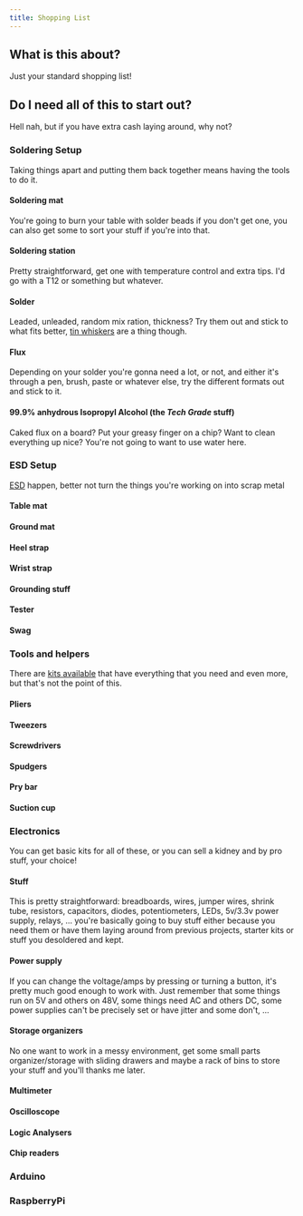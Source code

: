 ```yaml
---
title: Shopping List
---
```


## What is this about?
Just your standard shopping list!

## Do I need all of this to start out?
Hell nah, but if you have extra cash laying around, why not?

### Soldering Setup
Taking things apart and putting them back together means having the tools to do it. 
#### Soldering mat
You're going to burn your table with solder beads if you don't get one, you can also get some to sort your stuff if you're into that.
#### Soldering station
Pretty straightforward, get one with temperature control and extra tips. I'd go with a T12 or something but whatever.
#### Solder
Leaded, unleaded, random mix ration, thickness? Try them out and stick to what fits better, [tin whiskers](https://en.wikipedia.org/wiki/Solder) are a thing though.
#### Flux
Depending on your solder you're gonna need a lot, or not, and either it's through a pen, brush, paste or whatever else, try the different formats out and stick to it.
#### 99.9% anhydrous Isopropyl Alcohol (the _Tech Grade_ stuff)
Caked flux on a board? Put your greasy finger on a chip? Want to clean everything up nice? You're not going to want to use water here.
### ESD Setup
[ESD](https://en.wikipedia.org/wiki/Electrostatic_discharge) happen, better not turn the things you're working on into scrap metal

#### Table mat
#### Ground mat
#### Heel strap
#### Wrist strap
#### Grounding stuff
#### Tester
#### Swag

### Tools and helpers
There are [kits available](https://lmddgtfy.net/?q=pro%20electronics%20repair%20toolkit) that have everything that you need and even more, but that's not the point of this.
#### Pliers
#### Tweezers
#### Screwdrivers
#### Spudgers
#### Pry bar
#### Suction cup

### Electronics
You can get basic kits for all of these, or you can sell a kidney and by pro stuff, your choice!
#### Stuff
This is pretty straightforward: breadboards, wires, jumper wires, shrink tube, resistors, capacitors, diodes, potentiometers, LEDs, 5v/3.3v power supply, relays, ... you're basically going to buy stuff either because you need them or have them laying around from previous projects, starter kits or stuff you desoldered and kept.
#### Power supply
If you can change the voltage/amps by pressing or turning a button, it's pretty much good enough to work with. Just remember that some things run on 5V and others on 48V, some things need AC and others DC, some power supplies can't be precisely set or have jitter and some don't, ...
#### Storage organizers
No one want to work in a messy environment, get some small parts organizer/storage with sliding drawers and maybe a rack of bins to store your stuff and you'll thanks me later.
#### Multimeter
#### Oscilloscope
#### Logic Analysers
#### Chip readers

### Arduino

### RaspberryPi


